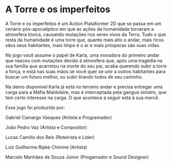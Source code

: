 # A Torre e os imperfeitos
A Torre e os imperfeitos é um Action Plataformer 2D que se passa em um cenário pós-apocalíptico em que as ações da humanidade tornaram a atmosfera tóxica, causando mutações nos seres vivos da Terra. Tudo o que resta da humanidade é uma torre que, quanto mais alto o andar, mais ricos sãos seus habitantes, mais limpo é o ar e mais prósperas são suas vidas.

No jogo você assume o papel de Karla, uma moradora do primeiro andar que nasceu com mutações devido à atmosfera que, após uma tragédia na sua família que acarretou na morte do seu pai, acaba querendo subir a torre a força, e está nas suas mãos se você quer se unir a outros habitantes para buscar um futuro melhor, ou subir tirando todos de seu caminho.

Na demo disponível Karla já está no terceiro andar e precisa entregar uma carga para a Máfia Maldolaire, mas é interceptada pela gangue sinistro, que tem certo interesse na carga. O que acontece a seguir está à sua mercê.

Esse jogo foi produzido por:

Gabriel Camargo Vasques (Artista e Programador)

João Pedro Vaz (Artista e Compositor)

Lucas Camillo dos Reis (Roteirista e Líder)

Luiz Guilherme Ripke Chimine (Artista)

Marcelo Manhães de Souza Júnior (Progamador e Sound Designer)
